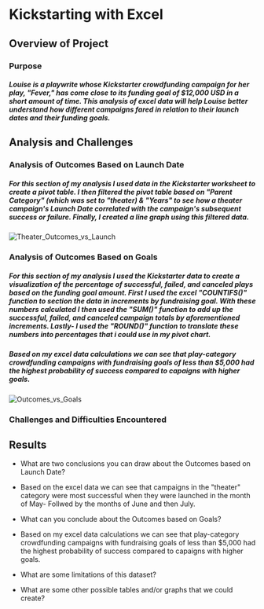 # Kickstarting with Excel

## Overview of Project

### Purpose
##### Louise is a playwrite whose Kickstarter crowdfunding campaign for her play, "Fever," has come close to its funding goal of $12,000 USD in a short amount of time. This analysis of excel data will help Louise better understand how different campaigns fared in relation to their launch dates and their funding goals.

## Analysis and Challenges

### Analysis of Outcomes Based on Launch Date
##### For this section of my analysis I used data in the Kickstarter worksheet to create a pivot table. I then filtered the pivot table based on "Parent Category" (which was set to "theater) & "Years" to see how a theater campaign's Launch Date correlated with the campaign's subsequent success or failure. Finally, I created a line graph using this filtered data.
 
![Theater_Outcomes_vs_Launch](https://user-images.githubusercontent.com/105818879/171560330-dbc35a5d-ad53-4559-a528-51d769b5716d.png)

### Analysis of Outcomes Based on Goals
##### For this section of my analysis I used the Kickstarter data to create a visualization of the percentage of successful, failed, and canceled plays based on the funding goal amount. First I used the excel "COUNTIFS()" function to section the data in increments by fundraising goal. With these numbers calculated I then used the "SUM()" function to add up the successful, failed, and canceled campaign totals by aforementioned increments. Lastly- I used the "ROUND()" function to translate these numbers into percentages that i could use in my pivot chart.

##### Based on my excel data calculations we can see that play-category crowdfunding campaigns with fundraising goals of less than $5,000 had the highest probability of success compared to capaigns with higher goals.
![Outcomes_vs_Goals](https://user-images.githubusercontent.com/105818879/171565312-c9994b61-141c-472a-a309-cabd13b7b4c0.png)

### Challenges and Difficulties Encountered

## Results

- What are two conclusions you can draw about the Outcomes based on Launch Date?
 - Based on the excel data we can see that campaigns in the "theater" category were most successful when they were launched in the month of May- Follwed by the months of June and then July.

- What can you conclude about the Outcomes based on Goals?
 - Based on my excel data calculations we can see that play-category crowdfunding campaigns with fundraising goals of less than $5,000 had the highest probability of success compared to capaigns with higher goals.

- What are some limitations of this dataset?

- What are some other possible tables and/or graphs that we could create?
